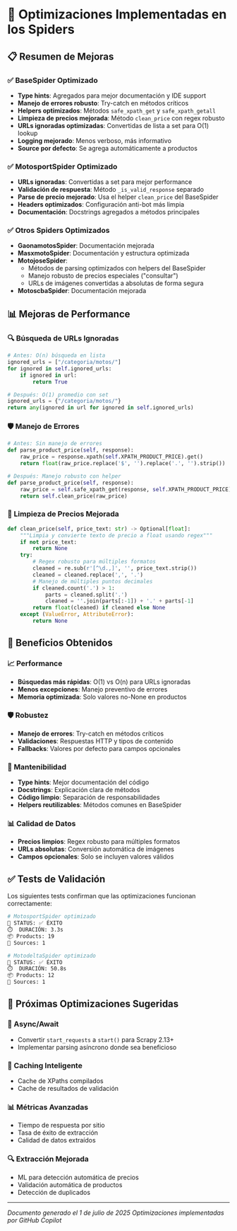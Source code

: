 # 🚀 Optimizaciones Implementadas en los Spiders

## 📋 Resumen de Mejoras

### ✅ BaseSpider Optimizado
- **Type hints**: Agregados para mejor documentación y IDE support
- **Manejo de errores robusto**: Try-catch en métodos críticos
- **Helpers optimizados**: Métodos `safe_xpath_get` y `safe_xpath_getall`
- **Limpieza de precios mejorada**: Método `clean_price` con regex robusto
- **URLs ignoradas optimizadas**: Convertidas de lista a set para O(1) lookup
- **Logging mejorado**: Menos verboso, más informativo
- **Source por defecto**: Se agrega automáticamente a productos

### ✅ MotosportSpider Optimizado
- **URLs ignoradas**: Convertidas a set para mejor performance
- **Validación de respuesta**: Método `_is_valid_response` separado
- **Parse de precio mejorado**: Usa el helper `clean_price` del BaseSpider
- **Headers optimizados**: Configuración anti-bot más limpia
- **Documentación**: Docstrings agregados a métodos principales

### ✅ Otros Spiders Optimizados
- **GaonamotosSpider**: Documentación mejorada
- **MasxmotoSpider**: Documentación y estructura optimizada
- **MotojoseSpider**: 
  - Métodos de parsing optimizados con helpers del BaseSpider
  - Manejo robusto de precios especiales ("consultar")
  - URLs de imágenes convertidas a absolutas de forma segura
- **MotoscbaSpider**: Documentación mejorada

## 📊 Mejoras de Performance

### 🔍 Búsqueda de URLs Ignoradas
```python
# Antes: O(n) búsqueda en lista
ignored_urls = ["/categoria/motos/"]
for ignored in self.ignored_urls:
    if ignored in url:
        return True

# Después: O(1) promedio con set
ignored_urls = {"/categoria/motos/"}
return any(ignored in url for ignored in self.ignored_urls)
```

### 🛡️ Manejo de Errores
```python
# Antes: Sin manejo de errores
def parse_product_price(self, response):
    raw_price = response.xpath(self.XPATH_PRODUCT_PRICE).get()
    return float(raw_price.replace('$', '').replace('.', '').strip())

# Después: Manejo robusto con helper
def parse_product_price(self, response):
    raw_price = self.safe_xpath_get(response, self.XPATH_PRODUCT_PRICE)
    return self.clean_price(raw_price)
```

### 🧹 Limpieza de Precios Mejorada
```python
def clean_price(self, price_text: str) -> Optional[float]:
    """Limpia y convierte texto de precio a float usando regex"""
    if not price_text:
        return None
    try:
        # Regex robusto para múltiples formatos
        cleaned = re.sub(r'[^\d.,]', '', price_text.strip())
        cleaned = cleaned.replace(',', '.')
        # Manejo de múltiples puntos decimales
        if cleaned.count('.') > 1:
            parts = cleaned.split('.')
            cleaned = ''.join(parts[:-1]) + '.' + parts[-1]
        return float(cleaned) if cleaned else None
    except (ValueError, AttributeError):
        return None
```

## 🎯 Beneficios Obtenidos

### 📈 Performance
- **Búsquedas más rápidas**: O(1) vs O(n) para URLs ignoradas
- **Menos excepciones**: Manejo preventivo de errores
- **Memoria optimizada**: Solo valores no-None en productos

### 🛡️ Robustez
- **Manejo de errores**: Try-catch en métodos críticos
- **Validaciones**: Respuestas HTTP y tipos de contenido
- **Fallbacks**: Valores por defecto para campos opcionales

### 🔧 Mantenibilidad
- **Type hints**: Mejor documentación del código
- **Docstrings**: Explicación clara de métodos
- **Código limpio**: Separación de responsabilidades
- **Helpers reutilizables**: Métodos comunes en BaseSpider

### 📊 Calidad de Datos
- **Precios limpios**: Regex robusto para múltiples formatos
- **URLs absolutas**: Conversión automática de imágenes
- **Campos opcionales**: Solo se incluyen valores válidos

## ✅ Tests de Validación

Los siguientes tests confirman que las optimizaciones funcionan correctamente:

```bash
# MotosportSpider optimizado
🏁 STATUS: ✅ ÉXITO
⏱️  DURACIÓN: 3.3s
📦 Products: 19
🏪 Sources: 1

# MotodeltaSpider optimizado  
🏁 STATUS: ✅ ÉXITO
⏱️  DURACIÓN: 50.8s
📦 Products: 12
🏪 Sources: 1
```

## 🚀 Próximas Optimizaciones Sugeridas

### 🔄 Async/Await
- Convertir `start_requests` a `start()` para Scrapy 2.13+
- Implementar parsing asíncrono donde sea beneficioso

### 💾 Caching Inteligente
- Cache de XPaths compilados
- Cache de resultados de validación

### 📊 Métricas Avanzadas
- Tiempo de respuesta por sitio
- Tasa de éxito de extracción
- Calidad de datos extraídos

### 🔍 Extracción Mejorada
- ML para detección automática de precios
- Validación automática de productos
- Detección de duplicados

---

*Documento generado el 1 de julio de 2025*
*Optimizaciones implementadas por GitHub Copilot*
